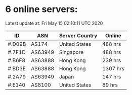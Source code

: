 # 6 online servers:

Latest update at: Fri May 15 02:10:11 UTC 2020

| ID | ASN | Server Country | Online |
| -- | --- | -------------- | ------ |
| #.D09B | AS174 | United States | 488 hrs |
| #.7F1D | AS63949 | Singapore | 488 hrs |
| #.B6F8 | AS63888 | Hong Kong | 239 hrs |
| #.BD3E | AS63888 | Hong Kong | 1307 hrs |
| #.2A79 | AS63949 | Japan | 147 hrs |
| #.E140 | AS8100 | United States | 89 hrs |

